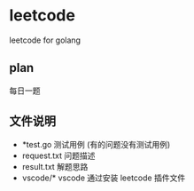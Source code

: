 # leetcode
leetcode for golang

## plan
每日一题

## 文件说明
* *test.go 测试用例 (有的问题没有测试用例)
* request.txt 问题描述
* result.txt  解题思路
* vscode/* vscode 通过安装 leetcode 插件文件
